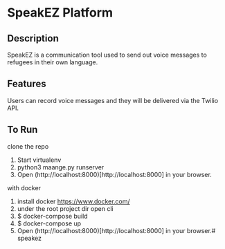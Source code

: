 # SpeakEZ Platform

## Description
SpeakEZ is a communication tool used to send out voice messages to refugees in their own language.
 
## Features
Users can record voice messages and they will be delivered via the Twilio API.

## To Run
clone the repo

1. Start virtualenv
2. python3 maange.py runserver
3. Open (http://localhost:8000)[http://localhost:8000] in your browser.

with docker

1. install docker https://www.docker.com/
2. under the root project dir open cli 
3. $ docker-compose build
4. $ docker-compose up
5. Open (http://localhost:8000)[http://localhost:8000] in your browser.#   s p e a k e z  
 